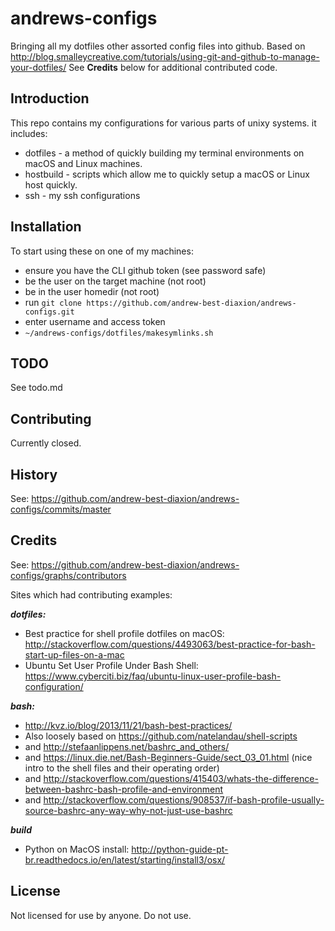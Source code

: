 # andrews-configs
Bringing all my dotfiles other assorted config files into github.
Based on http://blog.smalleycreative.com/tutorials/using-git-and-github-to-manage-your-dotfiles/
See **Credits** below for additional contributed code.

## Introduction
This repo contains my configurations for various parts of unixy systems. it includes:
* dotfiles - a method of quickly building my terminal environments on macOS and Linux machines.
* hostbuild - scripts which allow me to quickly setup a macOS or Linux host quickly.
* ssh - my ssh configurations

## Installation
To start using these on one of my machines:
- ensure you have the CLI github token (see password safe)
- be the user on the target machine (not root)
- be in the user homedir (not root)
- run `git clone https://github.com/andrew-best-diaxion/andrews-configs.git`
- enter username and access token
- `~/andrews-configs/dotfiles/makesymlinks.sh`

## TODO
See todo.md

## Contributing
Currently closed.

## History
See: https://github.com/andrew-best-diaxion/andrews-configs/commits/master

## Credits
See: https://github.com/andrew-best-diaxion/andrews-configs/graphs/contributors

Sites which had contributing examples:

***dotfiles:***
* Best practice for shell profile dotfiles on macOS: http://stackoverflow.com/questions/4493063/best-practice-for-bash-start-up-files-on-a-mac
* Ubuntu Set User Profile Under Bash Shell: https://www.cyberciti.biz/faq/ubuntu-linux-user-profile-bash-configuration/

***bash:***
* http://kvz.io/blog/2013/11/21/bash-best-practices/
* Also loosely based on https://github.com/natelandau/shell-scripts
* and http://stefaanlippens.net/bashrc_and_others/
* and https://linux.die.net/Bash-Beginners-Guide/sect_03_01.html (nice intro to the shell files and their operating order)
* and http://stackoverflow.com/questions/415403/whats-the-difference-between-bashrc-bash-profile-and-environment
* and http://stackoverflow.com/questions/908537/if-bash-profile-usually-source-bashrc-any-way-why-not-just-use-bashrc

***build***
* Python on MacOS install: http://python-guide-pt-br.readthedocs.io/en/latest/starting/install3/osx/

## License
Not licensed for use by anyone.
Do not use.
